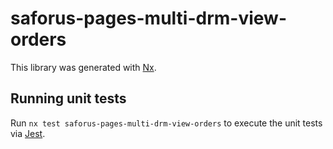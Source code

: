 # saforus-pages-multi-drm-view-orders

This library was generated with [Nx](https://nx.dev).

## Running unit tests

Run `nx test saforus-pages-multi-drm-view-orders` to execute the unit tests via [Jest](https://jestjs.io).
